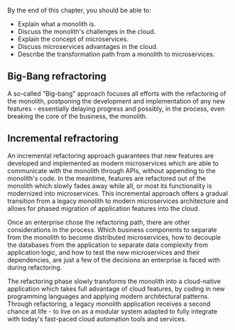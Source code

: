 By the end of this chapter, you should be able to:

-   Explain what a monolith is.
-   Discuss the monolith's challenges in the cloud.
-   Explain the concept of microservices.
-   Discuss microservices advantages in the cloud.
-   Describe the transformation path from a monolith to microservices.

## Big-Bang refractoring

A so-called "Big-bang" approach focuses all efforts with the refactoring of the monolith, postponing the development and implementation of any new features - essentially delaying progress and possibly, in the process, even breaking the core of the business, the monolith.

## Incremental refractoring

An incremental refactoring approach guarantees that new features are developed and implemented as modern microservices which are able to communicate with the monolith through APIs, without appending to the monolith's code. In the meantime, features are refactored out of the monolith which slowly fades away while all, or most its functionality is modernized into microservices. This incremental approach offers a gradual transition from a legacy monolith to modern microservices architecture and allows for phased migration of application features into the cloud.

Once an enterprise chose the refactoring path, there are other considerations in the process. Which business components to separate from the monolith to become distributed microservices, how to decouple the databases from the application to separate data complexity from application logic, and how to test the new microservices and their dependencies, are just a few of the decisions an enterprise is faced with during refactoring.

The refactoring phase slowly transforms the monolith into a cloud-native application which takes full advantage of cloud features, by coding in new programming languages and applying modern architectural patterns. Through refactoring, a legacy monolith application receives a second chance at life - to live on as a modular system adapted to fully integrate with today's fast-paced cloud automation tools and services.